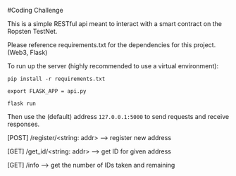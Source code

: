 #Coding Challenge

This is a simple RESTful api meant to interact with a smart contract on the Ropsten TestNet.

Please reference requirements.txt for the dependencies for this project. (Web3, Flask)


To run up the server (highly recommended to use a virtual environment):

`pip install -r requirements.txt`

`export FLASK_APP = api.py`

`flask run`


Then use the (default) address `127.0.0.1:5000` to send requests and receive responses.

[POST] /register/<string: addr> --> register new address

[GET] /get_id/<string: addr> --> get ID for given address

[GET] /info --> get the number of IDs taken and remaining